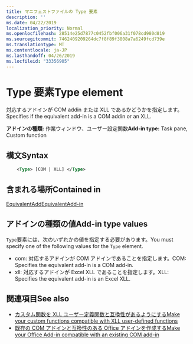 ```yaml
---
title: マニフェストファイルの Type 要素
description: ''
ms.date: 04/22/2019
localization_priority: Normal
ms.openlocfilehash: 28514e25d7877c0452fbf006a31f078cd980d819
ms.sourcegitcommit: 7462409209264dc7f8f89f3808a7a6249fcd739e
ms.translationtype: MT
ms.contentlocale: ja-JP
ms.lasthandoff: 04/26/2019
ms.locfileid: "33356905"
---
```

# <a name="type-element"></a><span data-ttu-id="e52ff-102">Type 要素</span><span class="sxs-lookup"><span data-stu-id="e52ff-102">Type element</span></span>

<span data-ttu-id="e52ff-103">対応するアドインが COM addin または XLL であるかどうかを指定します。</span><span class="sxs-lookup"><span data-stu-id="e52ff-103">Specifies if the equivalent add-in is a COM addin or an XLL.</span></span>

<span data-ttu-id="e52ff-104">**アドインの種類:** 作業ウィンドウ、ユーザー設定関数</span><span class="sxs-lookup"><span data-stu-id="e52ff-104">**Add-in type:** Task pane, Custom function</span></span>

## <a name="syntax"></a><span data-ttu-id="e52ff-105">構文</span><span class="sxs-lookup"><span data-stu-id="e52ff-105">Syntax</span></span>

```XML
    <Type> [COM | XLL] </Type>  
```

## <a name="contained-in"></a><span data-ttu-id="e52ff-106">含まれる場所</span><span class="sxs-lookup"><span data-stu-id="e52ff-106">Contained in</span></span>

[<span data-ttu-id="e52ff-107">EquivalentAdd</span><span class="sxs-lookup"><span data-stu-id="e52ff-107">EquivalentAdd-in</span></span>](equivalentaddin.md)

## <a name="add-in-type-values"></a><span data-ttu-id="e52ff-108">アドインの種類の値</span><span class="sxs-lookup"><span data-stu-id="e52ff-108">Add-in type values</span></span>

<span data-ttu-id="e52ff-109">`Type`要素には、次のいずれかの値を指定する必要があります。</span><span class="sxs-lookup"><span data-stu-id="e52ff-109">You must specify one of the following values for the `Type` element.</span></span>

- <span data-ttu-id="e52ff-110">com: 対応するアドインが COM アドインであることを指定します。</span><span class="sxs-lookup"><span data-stu-id="e52ff-110">COM: Specifies the equivalent add-in is a COM add-in.</span></span>
- <span data-ttu-id="e52ff-111">xll: 対応するアドインが Excel XLL であることを指定します。</span><span class="sxs-lookup"><span data-stu-id="e52ff-111">XLL: Specifies the equivalent add-in is an Excel XLL.</span></span>

## <a name="see-also"></a><span data-ttu-id="e52ff-112">関連項目</span><span class="sxs-lookup"><span data-stu-id="e52ff-112">See also</span></span>

- [<span data-ttu-id="e52ff-113">カスタム関数を XLL ユーザー定義関数と互換性があるようにする</span><span class="sxs-lookup"><span data-stu-id="e52ff-113">Make your custom functions compatible with XLL user-defined functions</span></span>](../../excel/make-custom-functions-compatible-with-xll-udf.md)
- [<span data-ttu-id="e52ff-114">既存の COM アドインと互換性のある Office アドインを作成する</span><span class="sxs-lookup"><span data-stu-id="e52ff-114">Make your Office Add-in compatible with an existing COM add-in</span></span>](../../develop/make-office-add-in-compatible-with-existing-com-add-in.md)